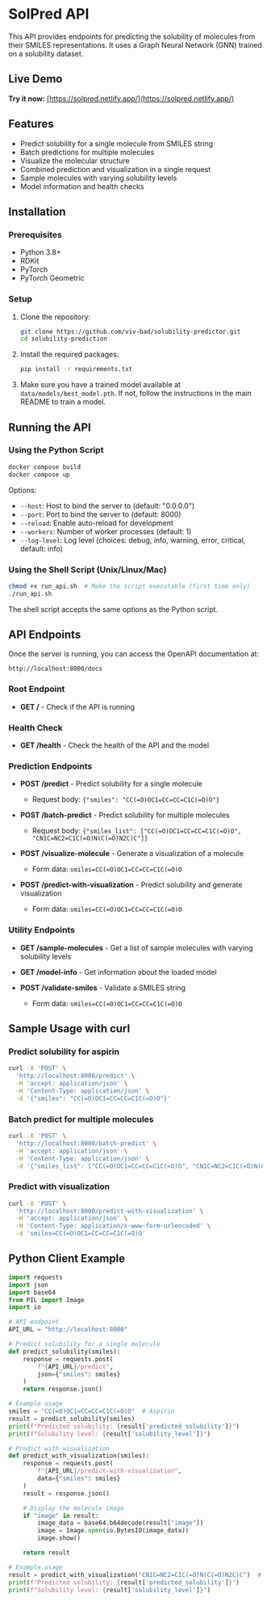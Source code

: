 # SolPred API

This API provides endpoints for predicting the solubility of molecules from their SMILES representations. It uses a Graph Neural Network (GNN) trained on a solubility dataset.

## Live Demo

**Try it now:** [https://solpred.netlify.app/](https://solpred.netlify.app/)

## Features

- Predict solubility for a single molecule from SMILES string
- Batch predictions for multiple molecules
- Visualize the molecular structure
- Combined prediction and visualization in a single request
- Sample molecules with varying solubility levels
- Model information and health checks

## Installation

### Prerequisites

- Python 3.8+
- RDKit
- PyTorch
- PyTorch Geometric

### Setup

1. Clone the repository:

   ```bash
   git clone https://github.com/viv-bad/solubility-predictor.git
   cd solubility-prediction
   ```

2. Install the required packages:

   ```bash
   pip install -r requirements.txt
   ```

3. Make sure you have a trained model available at `data/models/best_model.pth`. If not, follow the instructions in the main README to train a model.

## Running the API

### Using the Python Script

```bash
docker compose build
docker compose up
```

Options:

- `--host`: Host to bind the server to (default: "0.0.0.0")
- `--port`: Port to bind the server to (default: 8000)
- `--reload`: Enable auto-reload for development
- `--workers`: Number of worker processes (default: 1)
- `--log-level`: Log level (choices: debug, info, warning, error, critical, default: info)

### Using the Shell Script (Unix/Linux/Mac)

```bash
chmod +x run_api.sh  # Make the script executable (first time only)
./run_api.sh
```

The shell script accepts the same options as the Python script.

## API Endpoints

Once the server is running, you can access the OpenAPI documentation at:

```
http://localhost:8000/docs
```

### Root Endpoint

- **GET /** - Check if the API is running

### Health Check

- **GET /health** - Check the health of the API and the model

### Prediction Endpoints

- **POST /predict** - Predict solubility for a single molecule

  - Request body: `{"smiles": "CC(=O)OC1=CC=CC=C1C(=O)O"}`

- **POST /batch-predict** - Predict solubility for multiple molecules

  - Request body: `{"smiles_list": ["CC(=O)OC1=CC=CC=C1C(=O)O", "CN1C=NC2=C1C(=O)N(C(=O)N2C)C"]}`

- **POST /visualize-molecule** - Generate a visualization of a molecule

  - Form data: `smiles=CC(=O)OC1=CC=CC=C1C(=O)O`

- **POST /predict-with-visualization** - Predict solubility and generate visualization
  - Form data: `smiles=CC(=O)OC1=CC=CC=C1C(=O)O`

### Utility Endpoints

- **GET /sample-molecules** - Get a list of sample molecules with varying solubility levels

- **GET /model-info** - Get information about the loaded model

- **POST /validate-smiles** - Validate a SMILES string
  - Form data: `smiles=CC(=O)OC1=CC=CC=C1C(=O)O`

## Sample Usage with curl

### Predict solubility for aspirin

```bash
curl -X 'POST' \
  'http://localhost:8000/predict' \
  -H 'accept: application/json' \
  -H 'Content-Type: application/json' \
  -d '{"smiles": "CC(=O)OC1=CC=CC=C1C(=O)O"}'
```

### Batch predict for multiple molecules

```bash
curl -X 'POST' \
  'http://localhost:8000/batch-predict' \
  -H 'accept: application/json' \
  -H 'Content-Type: application/json' \
  -d '{"smiles_list": ["CC(=O)OC1=CC=CC=C1C(=O)O", "CN1C=NC2=C1C(=O)N(C(=O)N2C)C"]}'
```

### Predict with visualization

```bash
curl -X 'POST' \
  'http://localhost:8000/predict-with-visualization' \
  -H 'accept: application/json' \
  -H 'Content-Type: application/x-www-form-urlencoded' \
  -d 'smiles=CC(=O)OC1=CC=CC=C1C(=O)O'
```

## Python Client Example

```python
import requests
import json
import base64
from PIL import Image
import io

# API endpoint
API_URL = "http://localhost:8000"

# Predict solubility for a single molecule
def predict_solubility(smiles):
    response = requests.post(
        f"{API_URL}/predict",
        json={"smiles": smiles}
    )
    return response.json()

# Example usage
smiles = "CC(=O)OC1=CC=CC=C1C(=O)O"  # Aspirin
result = predict_solubility(smiles)
print(f"Predicted solubility: {result['predicted_solubility']}")
print(f"Solubility level: {result['solubility_level']}")

# Predict with visualization
def predict_with_visualization(smiles):
    response = requests.post(
        f"{API_URL}/predict-with-visualization",
        data={"smiles": smiles}
    )
    result = response.json()

    # Display the molecule image
    if "image" in result:
        image_data = base64.b64decode(result["image"])
        image = Image.open(io.BytesIO(image_data))
        image.show()

    return result

# Example usage
result = predict_with_visualization("CN1C=NC2=C1C(=O)N(C(=O)N2C)C")  # Caffeine
print(f"Predicted solubility: {result['predicted_solubility']}")
print(f"Solubility level: {result['solubility_level']}")
```
